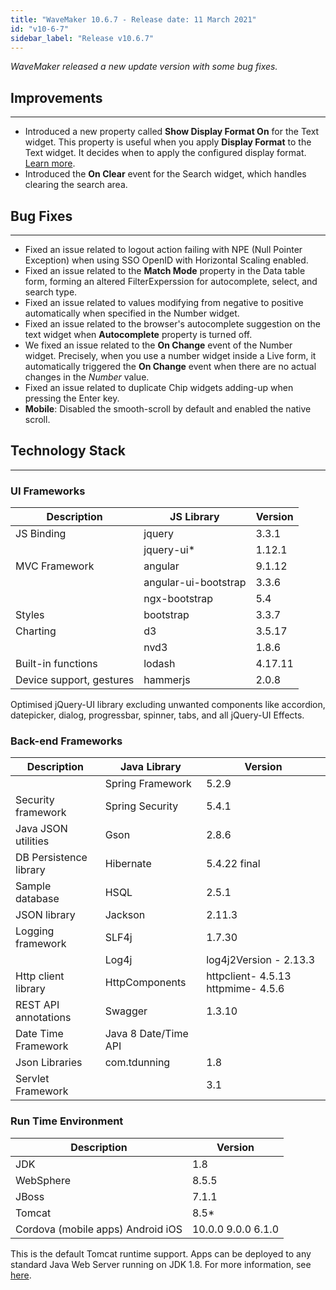 ```yaml
---
title: "WaveMaker 10.6.7 - Release date: 11 March 2021"
id: "v10-6-7"
sidebar_label: "Release v10.6.7"
---
```

*WaveMaker released a new update version with some bug fixes.*

## Improvements

---

- Introduced a new property called **Show Display Format On** for the Text widget. This property is useful when you apply **Display Format** to the Text widget. It decides when to apply the configured display format. [Learn more](/learn/app-development/widgets/form-widgets/text).
- Introduced the **On Clear** event for the Search widget, which handles clearing the search area.

## Bug Fixes

---

- Fixed an issue related to logout action failing with NPE (Null Pointer Exception) when using SSO OpenID with Horizontal Scaling enabled.
- Fixed an issue related to the **Match Mode** property in the Data table form, forming an altered FilterExperssion for autocomplete, select, and search type.
- Fixed an issue related to values modifying from negative to positive automatically when specified in the Number widget.
- Fixed an issue related to the browser's autocomplete suggestion on the text widget when **Autocomplete** property is turned off.
- We fixed an issue related to the **On Change** event of the Number widget. Precisely, when you use a number widget inside a Live form, it automatically triggered the **On Change** event when there are no actual changes in the *Number* value.
- Fixed an issue related to duplicate Chip widgets adding-up when pressing the Enter key.
- **Mobile**: Disabled the smooth-scroll by default and enabled the native scroll.


## Technology Stack

---

### UI Frameworks

| Description | JS Library | Version |
| --- | --- | --- |
| JS Binding | jquery | 3.3.1 |
|  | jquery-ui* | 1.12.1 |
| MVC Framework | angular | 9.1.12 |
|  | angular-ui-bootstrap | 3.3.6 |
|  | ngx-bootstrap | 5.4|
| Styles | bootstrap | 3.3.7 |
| Charting | d3 | 3.5.17 |
|  | nvd3 | 1.8.6 |
| Built-in functions | lodash | 4.17.11 |
| Device support, gestures | hammerjs | 2.0.8 |

Optimised jQuery-UI library excluding unwanted components like accordion, datepicker, dialog, progressbar, spinner, tabs, and all jQuery-UI Effects.

### Back-end Frameworks

| Description | Java Library | Version |
| --- | --- | --- |
|  | Spring Framework | 5.2.9|
| Security framework | Spring Security | 5.4.1 |
| Java JSON utilities | Gson | 2.8.6|
| DB Persistence library | Hibernate | 5.4.22 final|
| Sample database | HSQL | 2.5.1|
| JSON library | Jackson | 2.11.3|
| Logging framework | SLF4j | 1.7.30 |
|  | Log4j | log4j2Version - 2.13.3 |
| Http client library | HttpComponents | httpclient- 4.5.13   httpmime- 4.5.6 |
| REST API annotations | Swagger | 1.3.10 |
| Date Time Framework | Java 8 Date/Time API |  |
| Json Libraries | com.tdunning |  1.8 |
| Servlet Framework |  | 3.1 |

### Run Time Environment

| Description | Version |
| --- | --- |
| JDK | 1.8 |
| WebSphere | 8.5.5 |
| JBoss | 7.1.1 |
| Tomcat | 8.5* |
| Cordova (mobile apps)   Android   iOS | 10.0.0   9.0.0    6.1.0 |

This is the default Tomcat runtime support. Apps can be deployed to any standard Java Web Server running on JDK 1.8. For more information, see [here](/learn/app-development/deployment/deployment-web-server).
